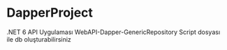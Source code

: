 # DapperProject
.NET 6 API Uygulaması
 WebAPI-Dapper-GenericRepository
Script dosyası ile db oluşturabilirsiniz
